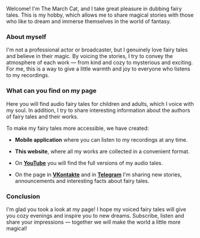 Welcome! I'm The March Cat, and I take great pleasure in dubbing fairy tales. This is my hobby, which allows me to share magical stories with those who like to dream and immerse themselves in the world of fantasy.

### About myself

I'm not a professional actor or broadcaster, but I genuinely love fairy tales and believe in their magic. By voicing the stories, I try to convey the atmosphere of each work — from kind and cozy to mysterious and exciting. For me, this is a way to give a little warmth and joy to everyone who listens to my recordings.

### What can you find on my page

Here you will find audio fairy tales for children and adults, which I voice with my soul. In addition, I try to share interesting information about the authors of fairy tales and their works.

To make my fairy tales more accessible, we have created:

- **Mobile application** where you can listen to my recordings at any time.

- **This website**, where all my works are collected in a convenient format.

- On [**YouTube**](https://youtube.com/@bibliocaty) you will find the full versions of my audio tales.
- On the page in [**VKontakte**](https://vk.com/club227997256) and in [**Telegram**](https://t.me/cat_andersen) I'm sharing new stories, announcements and interesting facts about fairy tales.

### Conclusion

I'm glad you took a look at my page! I hope my voiced fairy tales will give you cozy evenings and inspire you to new dreams. Subscribe, listen and share your impressions — together we will make the world a little more magical!
